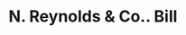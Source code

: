 ---
doi: 10.7916/D8GQ88ZH
date_other: '1890'
date_other_textual: 1890-1899
form: printed ephemera
genre:
- Invoices
name:
- N. Reynolds & Co.
object_in_context_url: https://biggert.cul.columbia.edu/items/view/ave_biggert_01665
subject_hierarchical_geographic:
- New York, New York, United States
subject_name:
- N. Reynolds & Co.
title: N. Reynolds & Co.. Bill
sort_title: N. Reynolds & Co.. Bill
call_number: ave_biggert_01665
coordinates:
- 40.71277777777778,-74.00583333333333
pid: ave_biggert_01665
identifiers: ave_biggert_01665
thumbnail: https://derivativo-3.library.columbia.edu/iiif/2/ldpd:490757/full/!256,256/0/native.jpg
permalink: /biggert/ave_biggert_01665/
layout: iiif-image-page
---